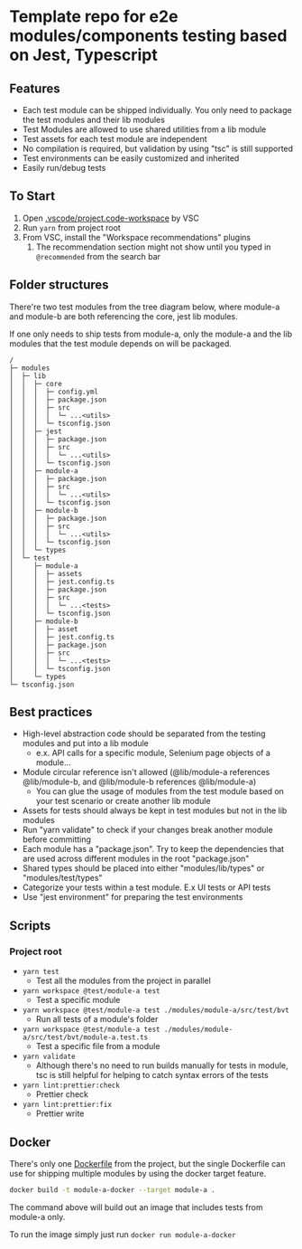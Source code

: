 # Template repo for e2e modules/components testing based on Jest, Typescript

## Features

- Each test module can be shipped individually. You only need to package the test modules and their lib modules
- Test Modules are allowed to use shared utilities from a lib module
- Test assets for each test module are independent
- No compilation is required, but validation by using "tsc" is still supported
- Test environments can be easily customized and inherited
- Easily run/debug tests

## To Start

1. Open [.vscode/project.code-workspace](./.vscode/project.code-workspace) by VSC
2. Run `yarn` from project root
3. From VSC, install the "Workspace recommendations" plugins
   1. The recommendation section might not show until you typed in `@recommended` from the search bar

## Folder structures

There're two test modules from the tree diagram below, where module-a and module-b are both referencing the core, jest lib modules.

If one only needs to ship tests from module-a, only the module-a and the lib modules that the test module depends on will be packaged.

```plain
/
├─ modules
│  ├─ lib
│  │  ├─ core
│  │  │  ├─ config.yml
│  │  │  ├─ package.json
│  │  │  ├─ src
│  │  │  │  └─ ...<utils>
│  │  │  └─ tsconfig.json
│  │  ├─ jest
│  │  │  ├─ package.json
│  │  │  ├─ src
│  │  │  │  └─ ...<utils>
│  │  │  └─ tsconfig.json
│  │  ├─ module-a
│  │  │  ├─ package.json
│  │  │  ├─ src
│  │  │  │  └─ ...<utils>
│  │  │  └─ tsconfig.json
│  │  ├─ module-b
│  │  │  ├─ package.json
│  │  │  ├─ src
│  │  │  │  └─ ...<utils>
│  │  │  └─ tsconfig.json
│  │  └─ types
│  └─ test
│     ├─ module-a
│     │  ├─ assets
│     │  ├─ jest.config.ts
│     │  ├─ package.json
│     │  ├─ src
│     │  │  └─ ...<tests>
│     │  └─ tsconfig.json
│     ├─ module-b
│     │  ├─ asset
│     │  ├─ jest.config.ts
│     │  ├─ package.json
│     │  ├─ src
│     │  │  └─ ...<tests>
│     │  └─ tsconfig.json
│     └─ types
└─ tsconfig.json
```

## Best practices

- High-level abstraction code should be separated from the testing modules and put into a lib module
  - e.x. API calls for a specific module, Selenium page objects of a module...
- Module circular reference isn't allowed (@lib/module-a references @lib/module-b, and @lib/module-b references @lib/module-a)
  - You can glue the usage of modules from the test module based on your test scenario or create another lib module
- Assets for tests should always be kept in test modules but not in the lib modules
- Run "yarn validate" to check if your changes break another module before committing
- Each module has a "package.json". Try to keep the dependencies that are used across different modules in the root "package.json"
- Shared types should be placed into either "modules/lib/types" or "modules/test/types"
- Categorize your tests within a test module. E.x UI tests or API tests
- Use "jest environment" for preparing the test environments

## Scripts

### Project root

- `yarn test`
  - Test all the modules from the project in parallel
- `yarn workspace @test/module-a test`
  - Test a specific module
- `yarn workspace @test/module-a test ./modules/module-a/src/test/bvt`
  - Run all tests of a module's folder
- `yarn workspace @test/module-a test ./modules/module-a/src/test/bvt/module-a.test.ts`
  - Test a specific file from a module
- `yarn validate`
  - Although there's no need to run builds manually for tests in module, tsc is still helpful for helping to catch syntax errors of the tests
- `yarn lint:prettier:check`
  - Prettier check
- `yarn lint:prettier:fix`
  - Prettier write

## Docker

There's only one [Dockerfile](Dockerfile) from the project, but the single Dockerfile can use for shipping multiple modules by using the docker target feature.

```bash
docker build -t module-a-docker --target module-a .
```

The command above will build out an image that includes tests from module-a only.

To run the image simply just run `docker run module-a-docker`

